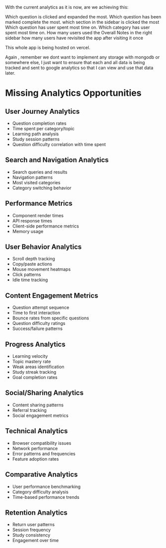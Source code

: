 With the current analytics as it is now, are we achieving this:

Which question is clicked and expanded the most.
Which question has been marked complete the most.
which section in the sidebar is clicked the most
Which question has user spent most time on.
Which category has user spent most time on.
How many users used the Overall Notes in the right sidebar
how many users have revisited the app after visiting it once

This whole app is being hosted on vercel.

Again , remember we dont want to implement any storage with mongodb or somewhere else, I just want to ensure that each and all data is being tracked and sent to google analytics so that I can view and use that data later.

# Missing Analytics Opportunities

## User Journey Analytics
- Question completion rates
- Time spent per category/topic 
- Learning path analysis
- Study session patterns
- Question difficulty correlation with time spent

## Search and Navigation Analytics
- Search queries and results
- Navigation patterns
- Most visited categories
- Category switching behavior

## Performance Metrics
- Component render times
- API response times
- Client-side performance metrics
- Memory usage

## User Behavior Analytics
- Scroll depth tracking
- Copy/paste actions
- Mouse movement heatmaps
- Click patterns
- Idle time tracking

## Content Engagement Metrics
- Question attempt sequence
- Time to first interaction
- Bounce rates from specific questions
- Question difficulty ratings
- Success/failure patterns

## Progress Analytics
- Learning velocity
- Topic mastery rate
- Weak areas identification
- Study streak tracking
- Goal completion rates

## Social/Sharing Analytics
- Content sharing patterns
- Referral tracking
- Social engagement metrics

## Technical Analytics
- Browser compatibility issues
- Network performance
- Error patterns and frequencies
- Feature adoption rates

## Comparative Analytics
- User performance benchmarking
- Category difficulty analysis
- Time-based performance trends

## Retention Analytics
- Return user patterns
- Session frequency
- Study consistency
- Engagement over time